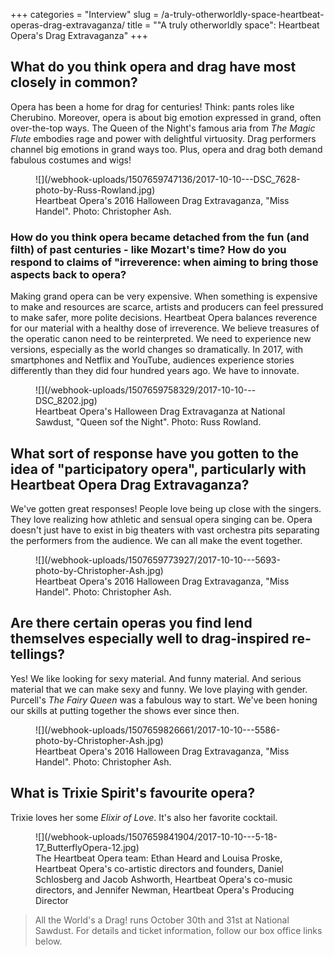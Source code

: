 +++
categories = "Interview"
slug = /a-truly-otherworldly-space-heartbeat-operas-drag-extravaganza/
title = "&quot;A truly otherworldly space&quot;: Heartbeat Opera&#039;s Drag Extravaganza"
+++

## What do you think opera and drag have most closely in common?

Opera has been a home for drag for centuries! Think: pants roles like Cherubino. Moreover, opera is about big emotion expressed in grand, often over-the-top ways. The Queen of the Night's famous aria from *The Magic Flute* embodies rage and power with delightful virtuosity. Drag performers channel big emotions in grand ways too. Plus, opera and drag both demand fabulous costumes and wigs!

<figure data-type="image">
![](/webhook-uploads/1507659747136/2017-10-10---DSC_7628-photo-by-Russ-Rowland.jpg)
<figcaption>Heartbeat Opera's 2016 Halloween Drag Extravaganza, "Miss Handel". Photo: Christopher Ash.</figcaption>
</figure>

### How do you think opera became detached from the fun (and filth) of past centuries - like Mozart's time? How do you respond to claims of "irreverence: when aiming to bring those aspects back to opera?

Making grand opera can be very expensive. When something is expensive to make and resources are scarce, artists and producers can feel pressured to make safer, more polite decisions. Heartbeat Opera balances reverence for our material with a healthy dose of irreverence. We believe treasures of the operatic canon need to be reinterpreted. We need to experience new versions, especially as the world changes so dramatically. In 2017, with smartphones and Netflix and YouTube, audiences experience stories differently than they did four hundred years ago. We have to innovate. 

<figure data-type="image">
![](/webhook-uploads/1507659758329/2017-10-10---DSC_8202.jpg)
<figcaption>Heartbeat Opera's Halloween Drag Extravaganza at National Sawdust, "Queen sof the Night". Photo: Russ Rowland.</figcaption>
</figure>

## What sort of response have you gotten to the idea of "participatory opera", particularly with Heartbeat Opera Drag Extravaganza?

We've gotten great responses! People love being up close with the singers. They love realizing how athletic and sensual opera singing can be. Opera doesn't just have to exist in big theaters with vast orchestra pits separating the performers from the audience. We can all make the event together.

<figure data-type="image">
![](/webhook-uploads/1507659773927/2017-10-10---5693-photo-by-Christopher-Ash.jpg)
<figcaption>Heartbeat Opera's 2016 Halloween Drag Extravaganza, "Miss Handel". Photo: Christopher Ash.</figcaption>
</figure>

## Are there certain operas you find lend themselves especially well to drag-inspired re-tellings?

Yes! We like looking for sexy material. And funny material. And serious material that we can make sexy and funny. We love playing with gender. Purcell's *The Fairy Queen* was a fabulous way to start. We've been honing our skills at putting together the shows ever since then.

<figure data-type="image">
![](/webhook-uploads/1507659826661/2017-10-10---5586-photo-by-Christopher-Ash.jpg)
<figcaption>Heartbeat Opera's 2016 Halloween Drag Extravaganza, "Miss Handel". Photo: Christopher Ash.</figcaption>
</figure>

## What is Trixie Spirit's favourite opera?

Trixie loves her some *Elixir of Love*. It's also her favorite cocktail.

<figure data-type="image">
![](/webhook-uploads/1507659841904/2017-10-10---5-18-17_ButterflyOpera-12.jpg)
<figcaption>The Heartbeat Opera team: Ethan Heard and Louisa Proske, Heartbeat Opera's co-artistic directors and founders, Daniel Schlosberg and Jacob Ashworth, Heartbeat Opera's co-music directors, and Jennifer Newman, Heartbeat Opera's Producing Director</figcaption>
</figure>

>All the World's a Drag! runs October 30th and 31st at National Sawdust. For details and ticket information, follow our box office links below.
